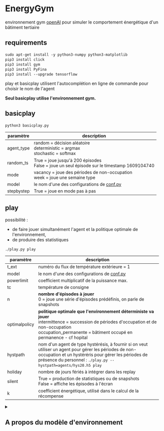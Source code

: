 # EnergyGym
environnement gym [openAI](https://github.com/openai/gym) pour simuler le comportement énergétique d'un bâtiment tertiaire

## requirements

```
sudo apt-get install -y python3-numpy python3-matplotlib
pip3 install click
pip3 install gym
pip3 install PyFina
pip3 install --upgrade tensorflow
```

play et basicplay utilisent l'autocomplétion en ligne de commande pour choisir le nom de l'agent

**Seul basicplay utilise l'environnement gym.**

## basicplay

```
python3 basicplay.py
```

paramètre |  description
--|--
agent_type | random = décision aléatoire<br>deterministic = argmax<br>stochastic = softmax
random_ts | True = joue jusqu'à 200 épisodes<br>False = joue un seul épisode sur le timestamp 1609104740
mode | vacancy = joue des périodes de non-occupation<br>week = joue une semaine type
model | le nom d'une des configurations de [conf.py](conf.py)
stepbystep | True = joue en mode pas à pas

## play

possibilité :
- de faire jouer simultanément l'agent et la politique optimale de l'environnement,
- de produire des statistiques

```
./play.py play
```
paramètre |  description
--|--
t_ext | numéro du flux de température extérieure = 1
model | le nom d'une des configurations de [conf.py](conf.py)
powerlimit | coefficient multiplicatif de la puissance max.
tc | température de consigne
n | **nombre d'épisodes à jouer**<br>0 = joue une série d'épisodes prédéfinis, on parle de snapshots
optimalpolicy | **politique optimale que l'environnement déterministe va jouer**<br>intermittence = succession de périodes d'occupation et de non-occupation<br>occupation_permanente = bâtiment occupé en permanence - cf hopital
hystpath | nom d'un agent de type hystérésis, à fournir si on veut utiliser un agent pour gérer les périodes de non-occupation et un hystéréris pour gérer les périodes de présence du personnel : `./play.py --hystpath=agents/hys20.h5 play`
holiday | nombre de jours fériés à intégrer dans les replay
silent | True = production de statistiques ou de snapshots<br>False = affiche les épisodes à l'écran 
k | coefficient énergétique, utilisé dans le calcul de la récompense


<details id=1>
  <summary><h2>A propos du modèle d'environnement</h2></summary>
  
  L'environnement est représenté sous la forme d'un modèle électrique équivalent simple à deux paramètres : 
  - une résistance R en K/W qui représente l'isolation du bâtiment
  - une capacité C en J/K qui représente l'inertie du bâtiment 
  
  [Pour en savoir plus](https://github.com/Open-Building-Management/RCmodel/blob/main/RCmodel.ipynb)
  
  Pour une résistance de 1e-4 K/W, et quelle que soit l’inertie entre 4e8 et 4e9 J/K, le système de chauffage, même utilisé à fond en permanence, ne 
  parvient pas à maintenir la température. 
  
  Pour pouvoir gérer des épisodes de froid sur des bâtiments présentant majoritairement des résistances inférieures à 2e-4 K/W, la seule solution est 
  d’augmenter la puissance disponible. 
  
  On ne devrait toutefois pas rencontrer ce cas de figure sur le terrain si les équipements de production et les pompes sont correctement dimensionnés. 
  
  Le couple R=2e-4 K/W et C=2e8 J/K semble donc être une configuration extrême, peu probable en pratique, mais susceptible de nous donner de la matière 
  pour bien cerner le fonctionnement de notre modèle.
  
  ### comportement sous météo hivernale froide
  ![](images/RC_sim2_48h.png)
  
  
</details>
